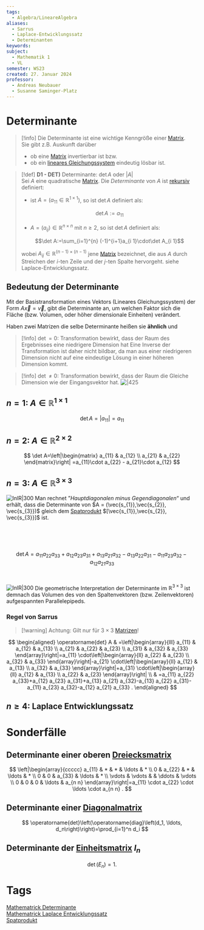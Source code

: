 ```yaml
---
tags:
  - Algebra/LineareAlgebra
aliases:
  - Sarrus
  - Laplace-Entwicklungssatz
  - Determinanten
keywords: 
subject:
  - Mathematik 1
  - VL
semester: WS23
created: 27. Januar 2024
professor:
  - Andreas Neubauer
  - Susanne Saminger-Platz
---
```

 

# Determinante

> [!info] Die Determinante ist eine wichtige Kenngröße einer [Matrix](Matrix.md).  
> Sie gibt z.B. Auskunft darüber
> - ob eine [Matrix](Matrix.md) invertierbar ist bzw.
> - ob ein [lineares Gleichungssystem](Lineare%20Gleichungssysteme.md) eindeutig lösbar ist.

> [!def] **D1 - DET)** Determinante: $\det A$ oder $|A|$  
> Sei $A$ eine quadratische [Matrix](Matrix.md). Die *Determinante* von $A$ ist [rekursiv](../../Softwareentwicklung/DS-Algo/Rekursion.md) definiert:
> - ist $A=(a_{11}\in \mathbb{R}^{1\times 1})$, so ist $\det A$ definiert als:  
>
> $$\det A:=a_{11}$$
>
> - $A=(a_{ij})\in \mathbb{R}^{n\times n}$ mit $n\geq 2$, so ist $\det A$ definiert als:  
>
> $$\det A:=\sum_{i=1}^{n} (-1)^{i+1}a_{i 1}\cdot\det A_{i 1}$$
>
> wobei $A_{ij} \in \mathbb{R}^{(n-1)\times(n-1)}$ jene [Matrix](Matrix.md) bezeichnet, die aus $A$ durch Streichen der $i$-ten Zeile und der $j$-ten Spalte hervorgeht. siehe Laplace-Entwicklungssatz.

## Bedeutung der Determinante

Mit der Basistransformation eines Vektors (Lineares Gleichungssystem) der Form $A\vec{x}=\vec{v}$, gibt die Determinante an, um welchen Faktor sich die Fläche (bzw. Volumen, oder höher dimensionale Einheiten) verändert.

Haben zwei Matrizen die selbe Determinante heißen sie **ähnlich** und

> [!info] $\det = 0$: Transformation bewirkt, dass der Raum des Ergebnisses eine niedrigere Dimension hat
> Eine Inverse der Transformation ist daher nicht bildbar, da man aus einer niedrigeren Dimension nicht auf eine eindeutige Lösung in einer höheren Dimension kommt.

> [!info] $\det \neq 0$: Transformation bewirkt, dass der Raum die Gleiche Dimension wie der Eingangsvektor hat.
> ![|425](Pasted%20image%2020240224211204.png)

## $n=1$: $A \in \mathbb{R}^{1\times 1}$

$$\det A = | a_{11} |=a_{11}$$

## $n=2$: $A \in \mathbb{R}^{2\times 2}$

$$
\det A=\left|\begin{matrix}
a_{11} & a_{12} \\
a_{21} & a_{22}
\end{matrix}\right| =a_{11}\cdot a_{22} - a_{21}\cdot a_{12}
$$

## $n = 3$: $A \in \mathbb{R}^{3\times 3}$

![InlR|300](Pasted%20image%2020240127170055.png) Man rechnet ”*Hauptdiagonalen minus Gegendiagonalen*“ und erhält, dass die Determinante von $A = (\vec{s_{1}},\vec{s_{2}}, \vec{s_{3}})$ gleich dem [Spatprodukt](Spatprodukt.md) $[\vec{s_{1}},\vec{s_{2}}, \vec{s_{3}}]$ ist.  

<br><br><br>

$$\det A=a_{11} a_{22} a_{33}+a_{12} a_{23} a_{31}+a_{13} a_{21} a_{32}-a_{13} a_{22} a_{31}-a_{11} a_{23} a_{32}-a_{12} a_{21} a_{33}$$

<br>

![InlR|300](Pasted%20image%2020240127172108.png) Die geometrische Interpretation der Determinante im $\mathbb{R}^{3\times 3}$ ist demnach das Volumen des von den Spaltenvektoren (bzw. Zeilenvektoren) aufgespannten Parallelepipeds.

### Regel von Sarrus

> [!warning] Achtung: Gilt nur für $3\times 3$ [Matrizen](Matrix.md)!

$$
\begin{aligned}
\operatorname{det} A & =\left|\begin{array}{lll}
a_{11} & a_{12} & a_{13} \\
a_{21} & a_{22} & a_{23} \\
a_{31} & a_{32} & a_{33}
\end{array}\right|=a_{11} \cdot\left|\begin{array}{ll}
a_{22} & a_{23} \\
a_{32} & a_{33}
\end{array}\right|-a_{21} \cdot\left|\begin{array}{ll}
a_{12} & a_{13} \\
a_{32} & a_{33}
\end{array}\right|+a_{31} \cdot\left|\begin{array}{ll}
a_{12} & a_{13} \\
a_{22} & a_{23}
\end{array}\right| \\
& =a_{11} a_{22} a_{33}+a_{12} a_{23} a_{31}+a_{13} a_{21} a_{32}-a_{13} a_{22} a_{31}-a_{11} a_{23} a_{32}-a_{12} a_{21} a_{33} .
\end{aligned}
$$

## $n\geq 4$: Laplace Entwicklungssatz

# Sonderfälle

## Determinante einer oberen [Dreiecksmatrix](Dreiecksmatrix.md)

$$
\left|\begin{array}{ccccc}
a_{11} & * & * & \ldots & * \\
0 & a_{22} & * & \ldots & * \\
0 & 0 & a_{33} & \ldots & * \\
\vdots & \vdots & & \ddots & \vdots \\
0 & 0 & 0 & \ldots & a_{n n}
\end{array}\right|=a_{11} \cdot a_{22} \cdot \ldots \cdot a_{n n} .
$$

## Determinante einer [Diagonalmatrix](Diagonalmatrix.md)

$$
\operatorname{det}\left(\operatorname{diag}\left(d_1, \ldots, d_n\right)\right)=\prod_{i=1}^n d_i
$$

## Determinante der [Einheitsmatrix](Einheitsmatrix.md) $I_n$

$$
\operatorname{det}\left(E_n\right)=1 \text {. }
$$

# Tags

[Mathematrick Determinante](https://www.youtube.com/watch?v=dJ7d9wwC2sw)  
[Mathematrick Laplace Entwicklungssatz](https://www.youtube.com/watch?v=3cG0HWdmHLI)  
[Spatprodukt](Spatprodukt.md)